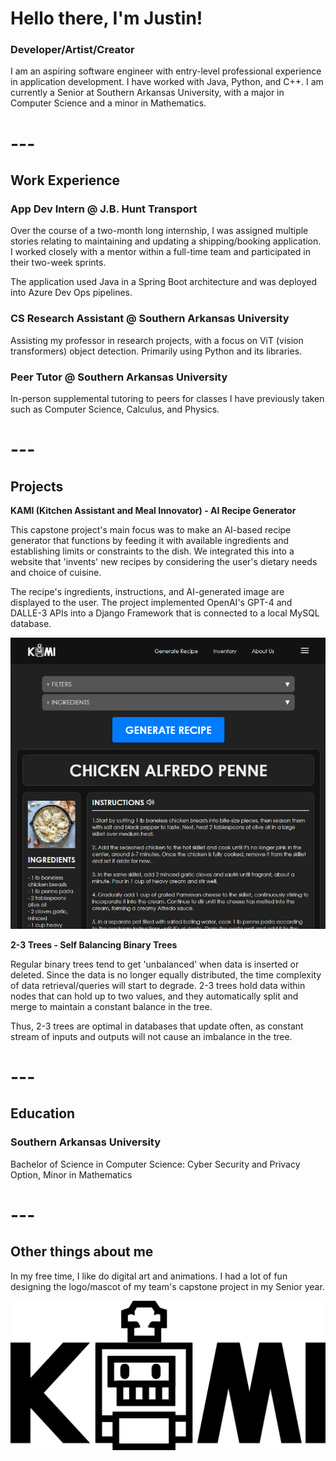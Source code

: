 # **Hello there, I'm Justin!**

### Developer/Artist/Creator

I am an aspiring software engineer with entry-level professional experience in application development. I have worked with Java, Python, and C++. I am currently a Senior at Southern Arkansas University, with a major in Computer Science and a minor in Mathematics.

# ---

## **Work Experience**

### App Dev Intern @ J.B. Hunt Transport

Over the course of a two-month long internship, I was assigned multiple stories relating to maintaining and updating a shipping/booking application. I worked closely with a mentor within a full-time team and participated in their two-week sprints.

The application used Java in a Spring Boot architecture and was deployed into Azure Dev Ops pipelines.

### CS Research Assistant @ Southern Arkansas University

Assisting my professor in research projects, with a focus on ViT (vision transformers) object detection. Primarily using Python and its libraries.

### Peer Tutor @ Southern Arkansas University

In-person supplemental tutoring to peers for classes I have previously taken such as Computer Science, Calculus, and Physics.

# ---

## **Projects**

**KAMI (Kitchen Assistant and Meal Innovator) - AI Recipe Generator**

This capstone project's main focus was to make an AI-based recipe generator that functions by feeding it with available ingredients and establishing limits or constraints to the dish. We integrated this into a website that 'invents' new recipes by considering the user's dietary needs and choice of cuisine.

The recipe's ingredients, instructions, and AI-generated image are displayed to the user. The project implemented OpenAI's GPT-4 and DALLE-3 APIs into a Django Framework that is connected to a local MySQL database. 

![KAMI Website](/assets/img/KAMIWeb.PNG)

**2-3 Trees - Self Balancing Binary Trees**

Regular binary trees tend to get 'unbalanced' when data is inserted or deleted. Since the data is no longer equally distributed, the time complexity of data retrieval/queries will start to degrade. 2-3 trees hold data within nodes that can hold up to two values, and they automatically split and merge to maintain a constant balance in the tree.

Thus, 2-3 trees are optimal in databases that update often, as constant stream of inputs and outputs will not cause an imbalance in the tree.

# ---

## **Education**

### Southern Arkansas University

Bachelor of Science in Computer Science: Cyber Security and Privacy Option, Minor in Mathematics

# ---

## **Other things about me**
In my free time, I like do digital art and animations. I had a lot of fun designing the logo/mascot of my team's capstone project in my Senior year.

![KAMI logo](/assets/img/KAMIIcon.png)

<!-- ![KAMI logo](/assets/img/KAMIIcon.gif) -->